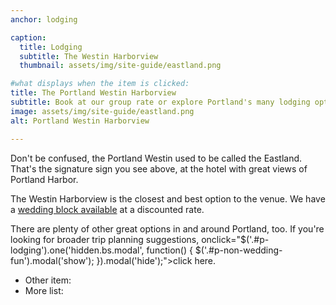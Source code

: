 ```yaml
---
anchor: lodging

caption:
  title: Lodging
  subtitle: The Westin Harborview
  thumbnail: assets/img/site-guide/eastland.png

#what displays when the item is clicked:
title: The Portland Westin Harborview
subtitle: Book at our group rate or explore Portland's many lodging options.
image: assets/img/site-guide/eastland.png
alt: Portland Westin Harborview

---
```

Don't be confused, the Portland Westin used to be called the Eastland. That's the signature sign you see above, at the hotel with great views of Portland Harbor.

The Westin Harborview is the closest and best option to the venue. We have a [wedding block available](https://www.marriott.com/event-reservations/reservation-link.mi?id=1640189676884&key=GRP&app=resvlink) at a discounted rate.

There are plenty of other great options in and around Portland, too. If you're looking for broader trip planning suggestions, onclick="$('.#p-lodging').one('hidden.bs.modal', function() { $('.#p-non-wedding-fun').modal('show'); }).modal('hide');">click here</a>.

* Other item:
* More list:
